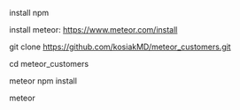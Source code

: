 
install npm

install meteor:
https://www.meteor.com/install


git clone https://github.com/kosiakMD/meteor_customers.git

cd meteor_customers

meteor npm install

meteor